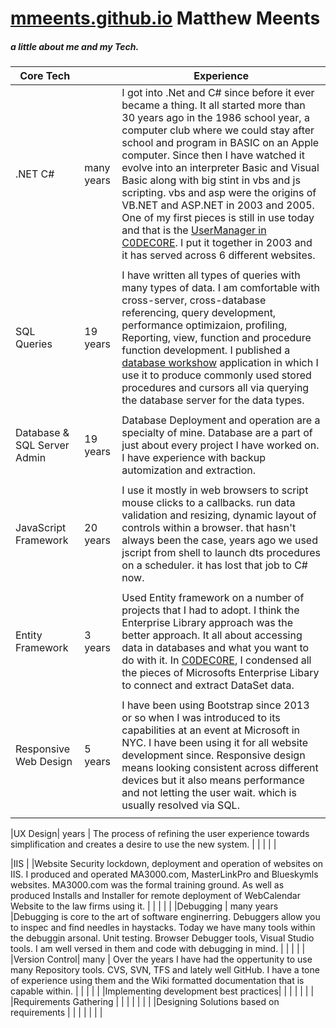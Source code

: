 # [mmeents.github.io](https://mmeents.github.io/default.html) Matthew Meents
##### a little about me and my Tech.
| Core Tech |  |  Experience|
| --- | --- | --- |
|.NET C# | many years | I got into .Net and C# since before it ever became a thing.  It all started more than 30 years ago in the 1986 school year, a computer club where we could stay after school and program in BASIC on an Apple computer.  Since then I have watched it evolve into an interpreter Basic and Visual Basic along with big stint in vbs and js scripting.  vbs and asp were the origins of VB.NET and ASP.NET in 2003 and 2005.  One of my first pieces is still in use today and that is the [UserManager in C0DEC0RE](https://github.com/mmeents/DataMattei/blob/master/C0DEC0RE/MMWebSiteUsers.cs).  I put it together in 2003 and it has served across 6 different websites. | 
| | | | 
|SQL Queries | 19 years | I have written all types of queries with many types of data.  I am comfortable with cross-server, cross-database referencing, query development, performance optimizaion, profiling, Reporting, view, function and procedure function development. I published a [database workshow](https://github.com/mmeents/DataMattei/tree/master/dbWorkshopDemo) application in which I use it to produce commonly used stored procedures and cursors all via querying the database server for the data types.  | 
| | | |
|Database & SQL Server Admin| 19 years |Database Deployment and operation are a specialty of mine.  Database are a part of just about every project I have worked on.  I have experience with backup automization and extraction. | 
| | | | 
|JavaScript Framework | 20 years | I use it mostly in web browsers to script mouse clicks to a callbacks. run data validation and resizing, dynamic layout of controls within a browser.  that hasn't always been the case, years ago we used jscript from shell to launch dts procedures on a scheduler.  it has lost that job to C# now.  | 
| | | | 
|Entity Framework | 3 years |Used Entity framework on a number of projects that I had to adopt.  I think the Enterprise Library approach was the better approach.  It all about accessing data in databases and what you want to do with it.  In [C0DEC0RE](https://github.com/mmeents/DataMattei), I condensed all the pieces of Microsofts Enterprise Libary to connect and extract DataSet data. | 
| | | | 
|Responsive Web Design | 5 years | I have been using Bootstrap since 2013 or so when I was introduced to its capabilities at an event at Microsoft in NYC.  I have been using it for all website development since.  Responsive design means looking consistent across different devices but it also means performance and not letting the user wait. which is usually resolved via SQL.    | 
| | | | 

|UX Design| years | The process of refining the user experience towards simplification and creates a desire to use the new system.   | 
| | | | 

|IIS | |Website Security lockdown, deployment and operation of websites on IIS.  I produced and operated MA3000.com, MasterLinkPro and Blueskymls websites.  MA3000.com was the formal training ground.  As well as produced Installs and Installer for remote deployment of WebCalendar Website to the law firms using it. | 
| | | | 
|Debugging | many years |Debugging is core to the art of software enginerring.  Debuggers allow you to inspec and find needles in haystacks.  Today we have many tools within the debuggin arsonal.  Unit testing. Browser Debugger tools, Visual Studio tools.  I am well versed in them and code with debugging in mind.      | 
| | | | 
|Version Control| many | Over the years I have had the oppertunity to use many Repository tools. CVS, SVN, TFS and lately well GitHub.  I have a tone of experience using them and the Wiki formatted documentation that is capable within.   | 
| | | | 
|Implementing development best practices| | | 
| | | | 
|Requirements Gathering | | | 
| | | |
|Designing Solutions based on requirements |  | | 
| | | | 


